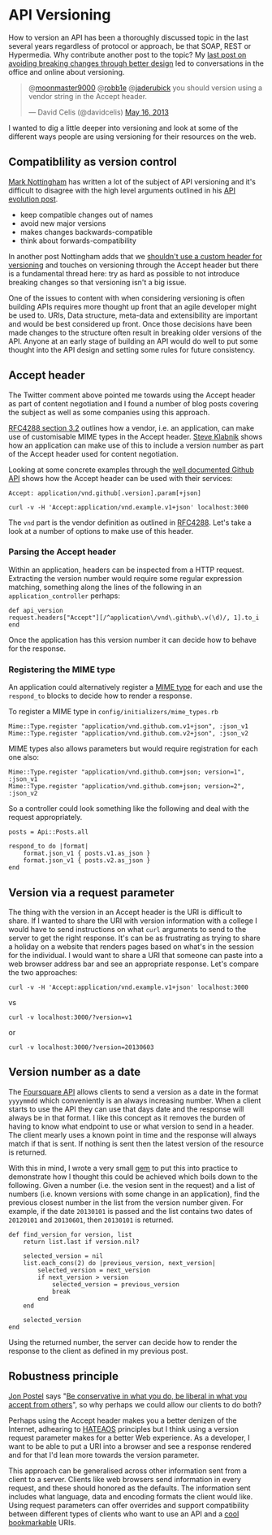 # API Versioning

How to version an API has been a thoroughly discussed topic in the last several years regardless of protocol or approach, be that SOAP, REST or Hypermedia. Why contribute another post to the topic? My [last post on avoiding breaking changes through better design](http://pivotallabs.com/stop-leaky-apis) led to conversations in the office and online about versioning.

<blockquote class="twitter-tweet"><p>@<a href="https://twitter.com/moonmaster9000">moonmaster9000</a> @<a href="https://twitter.com/robb1e">robb1e</a> @<a href="https://twitter.com/jaderubick">jaderubick</a> you should version using a vendor string in the Accept header.</p>&mdash; David Celis (@davidcelis) <a href="https://twitter.com/davidcelis/status/335040861995933696">May 16, 2013</a></blockquote>
<script async src="//platform.twitter.com/widgets.js" charset="utf-8"></script>

I wanted to dig a little deeper into versioning and look at some of the different ways people are using versioning for their resources on the web.

## Compatiblility as version control

[Mark Nottingham](http://en.wikipedia.org/wiki/Mark_Nottingham) has written a lot of the subject of API versioning and it's difficult to disagree with the high level arguments outlined in his [API evolution post](http://www.mnot.net/blog/2012/12/04/api-evolution). 

- keep compatible changes out of names
- avoid new major versions
- makes changes backwards-compatible
- think about forwards-compatibility

In another post Nottingham adds that we [shouldn't use a custom header for versioning](http://www.mnot.net/blog/2012/07/11/header_versioning) and touches on versioning through the Accept header but there is a fundamental thread here: try as hard as possible to not introduce breaking changes so that versioning isn't a big issue.

One of the issues to content with when considering versioning is often building APIs requires more thought up front that an agile developer might be used to. URIs, Data structure, meta-data and extensibility are important and would be best considered up front. Once those decisions have been made changes to the structure often result in breaking older versions of the API. Anyone at an early stage of building an API would do well to put some thought into the API design and setting some rules for future consistency. 

## Accept header

The Twitter comment above pointed me towards using the Accept header as part of content negotiation and I found a number of blog posts covering the subject as well as some companies using this approach.

[RFC4288 section 3.2](http://tools.ietf.org/html/rfc4288#section-3.2) outlines how a vendor, i.e. an application, can make use of customisable MIME types in the Accept header. [Steve Klabnik](http://blog.steveklabnik.com/posts/2011-07-03-nobody-understands-rest-or-http#i_want_my_api_to_be_versioned) shows how an application can make use of this to include a version number as part of the Accept header used for content negotiation.

Looking at some concrete examples through the [well documented Github API](http://developer.github.com/v3/media/) shows how the Accept header can be used with their services:

`Accept: application/vnd.github[.version].param[+json]`

`curl -v -H 'Accept:application/vnd.example.v1+json' localhost:3000`

The `vnd` part is the vendor definition as outlined in [RFC4288](http://tools.ietf.org/html/rfc4288#section-3.2). Let's take a look at a number of options to make use of this header.

### Parsing the Accept header

Within an application, headers can be inspected from a HTTP request. Extracting the version number would require some regular expression matching, something along the lines of the following in an `application_controller` perhaps: 

    def api_version
	request.headers["Accept"][/^application\/vnd\.github\.v(\d)/, 1].to_i
    end

Once the application has this version number it can decide how to behave for the response.

### Registering the MIME type

An application could alternatively register a [MIME type](https://en.wikipedia.org/wiki/Internet_media_type) for each and use the `respond_to` blocks to decide how to render a response.

To register a MIME type in `config/initializers/mime_types.rb`

	Mime::Type.register "application/vnd.github.com.v1+json", :json_v1
	Mime::Type.register "application/vnd.github.com.v2+json", :json_v2
	
MIME types also allows parameters but would require registration for each one also:	

	Mime::Type.register "application/vnd.github.com+json; version=1", :json_v1
	Mime::Type.register "application/vnd.github.com+json; version=2", :json_v2
	
So a controller could look something like the following and deal with the request  appropriately. 

	posts = Api::Posts.all

	respond_to do |format|
		format.json_v1 { posts.v1.as_json }
		format.json_v1 { posts.v2.as_json }
	end
	
## Version via a request parameter

The thing with the version in an Accept header is the URI is difficult to share. If I wanted to share the URI with version information with a college I would have to send instructions on what `curl` arguments to send to the server to get the right response. It's can be as frustrating as trying to share a holiday on a website that renders pages based on what's in the session for the individual.  I would want to share a URI that someone can paste into a web browser address bar and see an appropriate response. Let's compare the two approaches:

`curl -v -H 'Accept:application/vnd.example.v1+json' localhost:3000`

vs

`curl -v localhost:3000/?version=v1`

or

`curl -v localhost:3000/?version=20130603`

## Version number as a date

The [Foursquare API](https://developer.foursquare.com) allows clients to send a version as a date in the format `yyyymmdd` which conveniently is an always increasing number. When a client starts to use the API they can use that days date and the response will always be in that format. I like this concept as it removes the burden of having to know what endpoint to use or what version to send in a header. The client mearly uses a known point in time and the response will always match if that is sent. If nothing is sent then the latest version of the resource is returned. 

With this in mind, I wrote a very small [gem](http://rubygems.org/gems/simple-versioner) to put this into practice to demonstrate how I thought this could be achieved which boils down to the following. Given a number (i.e. the vesion sent in the request) and a list of numbers (i.e. known versions with some change in an application), find the previous closest number in the list from the version number given. For example, if the date `20130101` is passed and the list contains two dates of `20120101` and `20130601`, then `20130101` is returned.

	def find_version_for version, list
    	return list.last if version.nil?

	    selected_version = nil
    	list.each_cons(2) do |previous_version, next_version|
      		selected_version = next_version
	      	if next_version > version
    	    	selected_version = previous_version
        		break
      		end
    	end

	    selected_version
  	end
  	
Using the returned number, the server can decide how to render the response to the client as defined in my previous post.  	

## Robustness principle

[Jon Postel](http://en.wikipedia.org/wiki/Jon_Postel) says "[Be conservative in what you do, be liberal in what you accept from others](http://en.wikipedia.org/wiki/Robustness_principle)", so why perhaps we could allow our clients to do both? 

Perhaps using the Accept header makes you a better denizen of the Internet, adhearing to [HATEAOS](http://en.wikipedia.org/wiki/HATEOAS) principles but I think using a version request parameter makes for a better Web experience. As a developer, I want to be able to put a URI into a browser and see a response rendered and for that I'd lean more towards the version parameter.

This approach can be generalised across other information sent from a client to a server. Clients like web browsers send information in every request, and these should honored as the defaults. The information sent includes what language, data and encoding formats the client would like. Using request parameters can offer overrides and support compatibility between different types of clients who want to use an API and a [cool](http://www.w3.org/Provider/Style/URI.html) [bookmarkable](http://www.w3.org/Provider/Style/Bookmarkable.html) URIs. 

